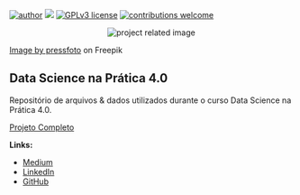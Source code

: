 [![author](https://img.shields.io/badge/author-KAUE-red.svg)](https://www.linkedin.com/in/kauefs/) [![](https://img.shields.io/badge/python-3-blue.svg)](https://www.python.org/downloads/release/python-365/) [![GPLv3 license](https://img.shields.io/badge/License-GPLv3-blue.svg)](http://perso.crans.org/besson/LICENSE.html) [![contributions welcome](https://img.shields.io/badge/contributions-welcome-brightgreen.svg?style=flat)](https://github.com/kauefs/portfolio/issues)

<p align="center">
  <img src="https://img.freepik.com/free-photo/close-up-businessman-with-digital-tablet_1098-549.jpg" alt="project related image">
 
 <a href="https://www.freepik.com/free-photo/close-up-businessman-with-digital-tablet_855036.htm#query=data&position=8&from_view=search&track=sph">Image by pressfoto</a> on Freepik
</p>

## Data Science na Prática 4.0

Repositório de arquivos & dados utilizados durante o curso Data Science na Prática 4.0.

[Projeto Completo](https://sigmoidal.ai)

**Links:**
* [Medium](https://medium.com/@kauefs)
* [LinkedIn](https://www.linkedin.com/in/kauefs/)
* [GitHub](https://github.com/kauefs)
